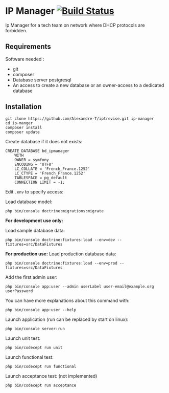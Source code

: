 # IP Manager [![Build Status](https://travis-ci.org/Alexandre-T/iptrevise.svg?branch=master)](https://travis-ci.org/Alexandre-T/iptrevise)

Ip Manager for a tech team on network where DHCP protocols are forbidden. 

## Requirements
Software needed :
* git
* composer
* Database server postgresql
* An access to create a new database or an owner-access to a dedicated database 

## Installation
```
git clone https://github.com/Alexandre-T/iptrevise.git ip-manager
cd ip-manger
composer install
composer update
```

Create database if it does not exists:
```
CREATE DATABASE bd_ipmanager
    WITH 
    OWNER = symfony
    ENCODING = 'UTF8'
    LC_COLLATE = 'French_France.1252'
    LC_CTYPE = 'French_France.1252'
    TABLESPACE = pg_default
    CONNECTION LIMIT = -1;
```

Edit `.env` to specify access:

Load database model:
```
php bin/console doctrine:migrations:migrate
```

**For development use only:**

Load sample database data:
```
php bin/console doctrine:fixtures:load --env=dev --fixtures=src/DataFixtures
```

**For production use:**
Load production database data:
```
php bin/console doctrine:fixtures:load --env=prod --fixtures=src/DataFixtures
```
Add the first admin user:
```
php bin/console app:user --admin userLabel user-email@example.org userPassword
```
You can have more explanations about this command with:
```
php bin/console app:user --help
```

Launch application (run can be replaced by start on linux):
```
php bin/console server:run
```

Launch unit test:
```
php bin/codecept run unit
```

Launch functional test:
```
php bin/codecept run functional
```

Launch acceptance test: (not implemented)
```
php bin/codecept run acceptance
```

